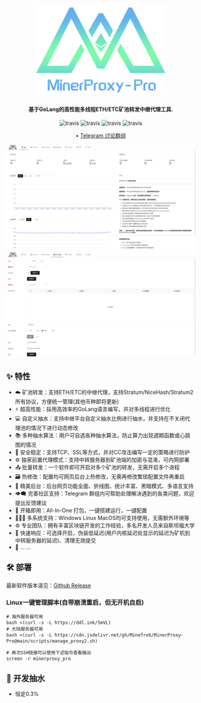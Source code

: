 <h1 align="center">
  <br>
  <img src="https://github.com/Minefrok/MinerProxy-Pro/blob/8af2437313573c2a8dd6b254755103d454ab8737/images/logo.png" width="350"/>
</h1>

<h4 align="center">基于GoLang的高性能多线程ETH/ETC矿池转发中继代理工具.</h4>

<p align="center">
  <a>
    <img src="https://img.shields.io/badge/Release-3.0.0_ETHASH-orgin.svg" alt="travis">
  </a>
  <a>
    <img src="https://img.shields.io/badge/Last_Update-2022_03_15-orgin.svg" alt="travis">
  </a>
  <a>
    <img src="https://img.shields.io/badge/Language-GoLang-green.svg" alt="travis">
  </a>
  <a>
    <img src="https://img.shields.io/badge/License-Apache-green.svg" alt="travis">
  </a>
</p>

<p align="center">
  • <a href="https://t.me/minerproxypro">Telegram 讨论群组</a>
</p>

![Screenshot](https://github.com/Minefrok/MinerProxy-Pro/raw/main/images/1.png)
![Screenshot](https://github.com/Minefrok/MinerProxy-Pro/raw/main/images/2.png)

## :sparkles: 特性

* :cloud: 矿池转发：支持ETH/ETC的中继代理，支持Stratum/NiceHash/Stratum2所有协议，方便统一管理(其他币种即将更新)
* :zap: 超高性能：採用高效率的GoLang语言编写，并对多线程进行优化
* 💻 自定义抽水：支持中继平台自定义抽水比例进行抽水，并支持在不关闭代理池的情况下进行动态修改
* 📚 多种抽水算法：用户可自选各种抽水算法，防止算力出现週期函数或心跳图的情况
* 💾 安全稳定：支持TCP、SSL等方式，并对CC攻击编写一定的策略进行防护
* :gear: 独家前置代理模式：支持中转服务器到矿池端的加密与混淆，可内网部署
* :outbox_tray: 批量转发：一个软件即可开启对多个矿池的转发，无需开启多个进程
* :card_file_box: 热修改：配置均可网页后台上热修改，无需再修改繁琐配置文件再重启
* :art: 精美后台：后台网页功能全面、折线图、统计丰富、黑暗模式、多语言支持
* :eye_speech_bubble: 完善社区支持：Telegram 群组内可帮助处理解决遇到的各类问题，欢迎提出反馈建议
* :rocket: 开箱即用：All-In-One 打包，一键搭建运行，一键配置
* :family_woman_girl_boy: 多系统支持：Windows Linux MacOS均可支持使用，无需额外环境等
* :gear: 专业团队：拥有丰富区块链开发的工作经验，多名开发人员来自斯坦福大学
* :link: 快速响应：可选择开启，伪装低延迟(用户内核延迟处显示的延迟为矿机到中转服务器的延迟)、清理无效提交
* 🌈 ... ...

## :hammer_and_wrench: 部署

最新软件版本请见：<a href="https://github.com/Minefrok/MinerProxy-Pro/releases/">Github Release</a></br>

### Linux一键管理脚本(自带崩溃重启，但无开机自启)
```shell
# 海外服务器可用
bash <(curl -s -L https://ddl.ink/5mVL)
# 大陆服务器可用
bash <(curl -s -L https://cdn.jsdelivr.net/gh/Minefrok/MinerProxy-Pro@main/scripts/manage_proxy2.sh)
```
```shell
# 再次SSH链接可以使用下述指令查看输出
screen -r minerproxy_pro
```

## :scroll: 开发抽水
* 恒定0.3%
